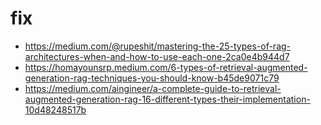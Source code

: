 # fix
- https://medium.com/@rupeshit/mastering-the-25-types-of-rag-architectures-when-and-how-to-use-each-one-2ca0e4b944d7
- https://homayounsrp.medium.com/6-types-of-retrieval-augmented-generation-rag-techniques-you-should-know-b45de9071c79
- https://medium.com/aingineer/a-complete-guide-to-retrieval-augmented-generation-rag-16-different-types-their-implementation-10d48248517b
